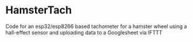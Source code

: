 # HamsterTach
Code for an esp32/esp8266 based tachometer for a hamster wheel using a hall-effect sensor and uploading data to a Googlesheet via IFTTT
